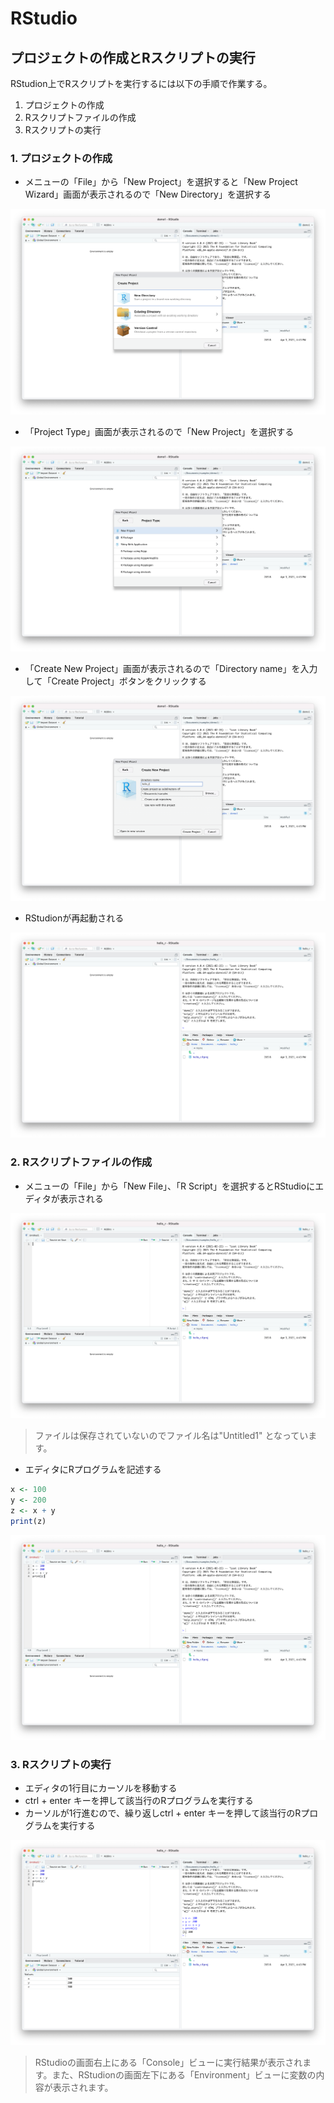 # RStudio

## プロジェクトの作成とRスクリプトの実行

RStudion上でRスクリプトを実行するには以下の手順で作業する。

1. プロジェクトの作成
2. Rスクリプトファイルの作成
3. Rスクリプトの実行


### 1. プロジェクトの作成

+ メニューの「File」から「New Project」を選択すると「New Project Wizard」画面が表示されるので「New Directory」を選択する

<img src="img/04.png">

+ 「Project Type」画面が表示されるので「New Project」を選択する

<img src="img/05.png">

+ 「Create New Project」画面が表示されるので「Directory name」を入力して「Create Project」ボタンをクリックする

<img src="img/06.png">

+ RStudionが再起動される

<img src="img/07.png">


### 2. Rスクリプトファイルの作成

+ メニューの「File」から「New File」、「R Script」を選択するとRStudioにエディタが表示される

<img src="img/08.png">

> ファイルは保存されていないのでファイル名は"Untitled1" となっています。

+ エディタにRプログラムを記述する

```r
x <- 100
y <- 200
z <- x + y
print(z)
```

<img src="img/09.png">

### 3. Rスクリプトの実行

+ エディタの1行目にカーソルを移動する
+ ctrl + enter キーを押して該当行のRプログラムを実行する
+ カーソルが1行進むので、繰り返しctrl + enter キーを押して該当行のRプログラムを実行する

<img src="img/10.png">

> RStudioの画面右上にある「Console」ビューに実行結果が表示されます。また、RStudionの画面左下にある「Environment」ビューに変数の内容が表示されます。